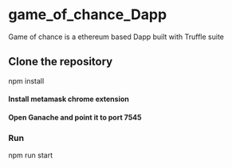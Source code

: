 # game_of_chance_Dapp
Game of chance is a ethereum based Dapp built with Truffle suite

## Clone the repository

npm install

#### Install metamask chrome extension

#### Open Ganache and point it to port 7545

### Run
npm run start
